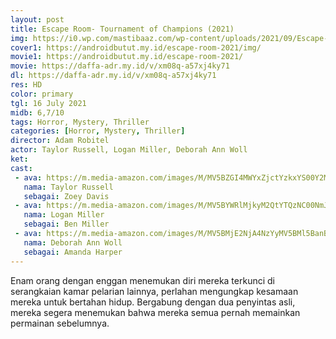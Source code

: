 ```yaml
---
layout: post
title: Escape Room- Tournament of Champions (2021)
img: https://i0.wp.com/mastibaaz.com/wp-content/uploads/2021/09/Escape-Room-Tournament-Of-Champions-2021.jpg?fit=400%2C600&ssl=1
cover1: https://androidbutut.my.id/escape-room-2021/img/
movie1: https://androidbutut.my.id/escape-room-2021/
movie: https://daffa-adr.my.id/v/xm08q-a57xj4ky71
dl: https://daffa-adr.my.id/v/xm08q-a57xj4ky71
res: HD
color: primary
tgl: 16 July 2021
midb: 6,7/10
tags: Horror, Mystery, Thriller
categories: [Horror, Mystery, Thriller]
director: Adam Robitel
actor: Taylor Russell, Logan Miller, Deborah Ann Woll
ket: 
cast:
 - ava: https://m.media-amazon.com/images/M/MV5BZGI4MWYxZjctYzkxYS00Y2M3LTk5NzQtOTU0YTMwMmU4YTc5XkEyXkFqcGdeQXVyMjQwMDg0Ng@@._V1_QL75_UX140_CR0,0,140,140_.jpg
   nama: Taylor Russell
   sebagai: Zoey Davis
 - ava: https://m.media-amazon.com/images/M/MV5BYWRlMjkyM2QtYTQzNC00NmJkLTkzMWQtZTI5MzNkYzI2MWY4XkEyXkFqcGdeQXVyMTQwMDQwNjY@._V1_QL75_UX140_CR0,12,140,140_.jpg
   nama: Logan Miller
   sebagai: Ben Miller
 - ava: https://m.media-amazon.com/images/M/MV5BMjE2NjA4NzYyMV5BMl5BanBnXkFtZTcwODEwNjQyMw@@._V1_QL75_UX140_CR0,0,140,140_.jpg
   nama: Deborah Ann Woll
   sebagai: Amanda Harper
---
```


Enam orang dengan enggan menemukan diri mereka terkunci di serangkaian kamar pelarian lainnya, perlahan mengungkap kesamaan mereka untuk bertahan hidup. Bergabung dengan dua penyintas asli, mereka segera menemukan bahwa mereka semua pernah memainkan permainan sebelumnya.
